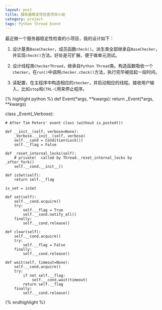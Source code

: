 ```yaml
---
layout: post
title: 服务器稳定性检查项目小结
category: project
tags: Python thread Event
---
```


最近做一个服务器稳定性检查的小项目，我的设计如下：

1. 设计基类`BaseChecker`，成员函数`check()`。派生类全部继承自`BaseChecker`，并实现`check()`方法。好处是可扩展，便于做单元测试。

2. 设计线程类`CheckerThread`，继承自`Python Thread`类。构造函数吸收一个`checker`，在`run()`中调用`checker.check()`方法，执行完毕被挂起一段时间。

3. 读配置，在主程序中构造相应的`checker`，并启动相应的线程。接收用户输入，比如`stop`和`CTRL-C`用来停止程序。


{% highlight python %}
def Event(*args, **kwargs):
    return _Event(*args, **kwargs)

class _Event(_Verbose):

    # After Tim Peters' event class (without is_posted())

    def __init__(self, verbose=None):
        _Verbose.__init__(self, verbose)
        self.__cond = Condition(Lock())
        self.__flag = False

    def _reset_internal_locks(self):
        # private!  called by Thread._reset_internal_locks by _after_fork()
        self.__cond.__init__()

    def isSet(self):
        return self.__flag

    is_set = isSet

    def set(self):
        self.__cond.acquire()
        try:
            self.__flag = True
            self.__cond.notify_all()
        finally:
            self.__cond.release()

    def clear(self):
        self.__cond.acquire()
        try:
            self.__flag = False
        finally:
            self.__cond.release()

    def wait(self, timeout=None):
        self.__cond.acquire()
        try:
            if not self.__flag:
                self.__cond.wait(timeout)
            return self.__flag
        finally:
            self.__cond.release()
{% endhighlight %}
